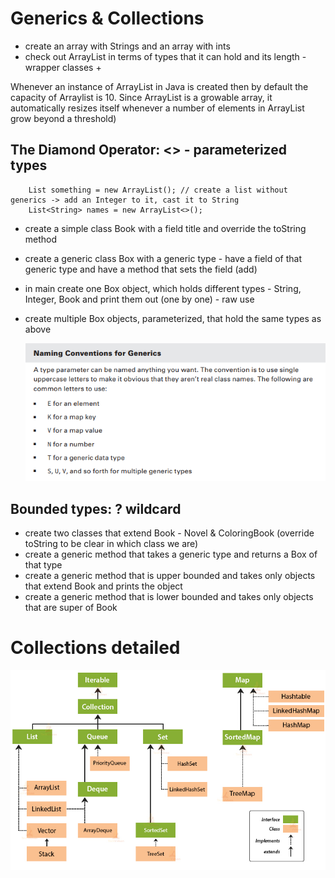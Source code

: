 # Generics & Collections
- create an array with Strings and an array with ints
- check out ArrayList in terms of types that it can hold and its length - wrapper classes +
 
Whenever an instance of ArrayList in Java is created then by default the capacity of Arraylist is 10. Since ArrayList is a growable array, it automatically resizes itself whenever a number of elements in ArrayList grow beyond a threshold)

## The Diamond Operator: <> - parameterized types
```String[] strings = new String[2];
    List something = new ArrayList(); // create a list without generics -> add an Integer to it, cast it to String
    List<String> names = new ArrayList<>();
```

- create a simple class Book with a field title and override the toString method
- create a generic class Box with a generic type - have a field of that generic type and have a method that sets the field (add)
- in main create one Box object, which holds different types - String, Integer, Book and print them out (one by one) - raw use
- create multiple Box objects, parameterized, that hold the same types as above


  ![img.png](img.png)

## Bounded types: ? wildcard
- create two classes that extend Book - Novel & ColoringBook (override toString to be clear in which class we are)
- create a generic method that takes a generic type and returns a Box of that type
- create a generic method that is upper bounded and takes only objects that extend Book and prints the object
- create a generic method that is lower bounded and takes only objects that are super of Book

# Collections detailed
![img_2.png](img_2.png)



